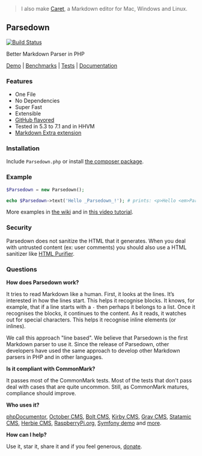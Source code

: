 > I also make [Caret](https://caret.io?ref=parsedown), a Markdown editor for Mac, Windows and Linux.

## Parsedown

[![Build Status](https://img.shields.io/travis/erusev/parsedown/master.svg?style=flat-square)](https://travis-ci.org/erusev/parsedown)
<!--[![Total Downloads](http://img.shields.io/packagist/dt/erusev/parsedown.svg?style=flat-square)](https://packagist.org/packages/erusev/parsedown)-->

Better Markdown Parser in PHP

[Demo](http://parsedown.org/demo) |
[Benchmarks](http://parsedown.org/speed) |
[Tests](http://parsedown.org/tests/) |
[Documentation](https://github.com/erusev/parsedown/wiki/)

### Features

* One File
* No Dependencies
* Super Fast
* Extensible
* [GitHub flavored](https://help.github.com/articles/github-flavored-markdown)
* Tested in 5.3 to 7.1 and in HHVM
* [Markdown Extra extension](https://github.com/erusev/parsedown-extra)

### Installation

Include `Parsedown.php` or install [the composer package](https://packagist.org/packages/erusev/parsedown).

### Example

``` php
$Parsedown = new Parsedown();

echo $Parsedown->text('Hello _Parsedown_!'); # prints: <p>Hello <em>Parsedown</em>!</p>
```

More examples in [the wiki](https://github.com/erusev/parsedown/wiki/) and in [this video tutorial](http://youtu.be/wYZBY8DEikI).

### Security

Parsedown does not sanitize the HTML that it generates. When you deal with untrusted content (ex: user comments) you should also use a HTML sanitizer like [HTML Purifier](http://htmlpurifier.org/).

### Questions

**How does Parsedown work?**

It tries to read Markdown like a human. First, it looks at the lines. It’s interested in how the lines start. This helps it recognise blocks. It knows, for example, that if a line starts with a `-` then perhaps it belongs to a list. Once it recognises the blocks, it continues to the content. As it reads, it watches out for special characters. This helps it recognise inline elements (or inlines).

We call this approach "line based". We believe that Parsedown is the first Markdown parser to use it. Since the release of Parsedown, other developers have used the same approach to develop other Markdown parsers in PHP and in other languages.

**Is it compliant with CommonMark?**

It passes most of the CommonMark tests. Most of the tests that don't pass deal with cases that are quite uncommon. Still, as CommonMark matures, compliance should improve.

**Who uses it?**

[phpDocumentor](http://www.phpdoc.org/), [October CMS](http://octobercms.com/), [Bolt CMS](http://bolt.cm/), [Kirby CMS](http://getkirby.com/), [Grav CMS](http://getgrav.org/), [Statamic CMS](http://www.statamic.com/), [Herbie CMS](http://www.getherbie.org/), [RaspberryPi.org](http://www.raspberrypi.org/), [Symfony demo](https://github.com/symfony/symfony-demo) and [more](https://packagist.org/packages/erusev/parsedown/dependents).

**How can I help?**

Use it, star it, share it and if you feel generous, [donate](https://www.paypal.com/cgi-bin/webscr?cmd=_s-xclick&hosted_button_id=528P3NZQMP8N2).
